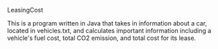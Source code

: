 LeasingCost

This is a program written in Java that takes in information about a car, located in vehicles.txt, and calculates important information including a vehicle's fuel
cost, total CO2 emission, and total cost for its lease.
